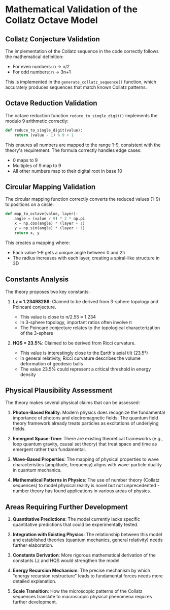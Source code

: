 # Mathematical Validation of the Collatz Octave Model

## Collatz Conjecture Validation

The implementation of the Collatz sequence in the code correctly follows the mathematical definition:
- For even numbers: n → n/2
- For odd numbers: n → 3n+1

This is implemented in the `generate_collatz_sequence()` function, which accurately produces sequences that match known Collatz patterns.

## Octave Reduction Validation

The octave reduction function `reduce_to_single_digit()` implements the modulo 9 arithmetic correctly:
```python
def reduce_to_single_digit(value):
    return (value - 1) % 9 + 1
```

This ensures all numbers are mapped to the range 1-9, consistent with the theory's requirement. The formula correctly handles edge cases:
- 0 maps to 9
- Multiples of 9 map to 9
- All other numbers map to their digital root in base 10

## Circular Mapping Validation

The circular mapping function correctly converts the reduced values (1-9) to positions on a circle:
```python
def map_to_octave(value, layer):
    angle = (value / 9) * 2 * np.pi
    x = np.cos(angle) * (layer + 1)
    y = np.sin(angle) * (layer + 1)
    return x, y
```

This creates a mapping where:
- Each value 1-9 gets a unique angle between 0 and 2π
- The radius increases with each layer, creating a spiral-like structure in 3D

## Constants Analysis

The theory proposes two key constants:

1. **Lz = 1.23498288**: Claimed to be derived from 3-sphere topology and Poincaré conjecture.
   - This value is close to π/2.55 ≈ 1.234
   - In 3-sphere topology, important ratios often involve π
   - The Poincaré conjecture relates to the topological characterization of the 3-sphere

2. **HQS = 23.5%**: Claimed to be derived from Ricci curvature.
   - This value is interestingly close to the Earth's axial tilt (23.5°)
   - In general relativity, Ricci curvature describes the volume deformation of geodesic balls
   - The value 23.5% could represent a critical threshold in energy density

## Physical Plausibility Assessment

The theory makes several physical claims that can be assessed:

1. **Photon-Based Reality**: Modern physics does recognize the fundamental importance of photons and electromagnetic fields. The quantum field theory framework already treats particles as excitations of underlying fields.

2. **Emergent Space-Time**: There are existing theoretical frameworks (e.g., loop quantum gravity, causal set theory) that treat space and time as emergent rather than fundamental.

3. **Wave-Based Properties**: The mapping of physical properties to wave characteristics (amplitude, frequency) aligns with wave-particle duality in quantum mechanics.

4. **Mathematical Patterns in Physics**: The use of number theory (Collatz sequences) to model physical reality is novel but not unprecedented - number theory has found applications in various areas of physics.

## Areas Requiring Further Development

1. **Quantitative Predictions**: The model currently lacks specific quantitative predictions that could be experimentally tested.

2. **Integration with Existing Physics**: The relationship between this model and established theories (quantum mechanics, general relativity) needs further elaboration.

3. **Constants Derivation**: More rigorous mathematical derivation of the constants Lz and HQS would strengthen the model.

4. **Energy Recursion Mechanism**: The precise mechanism by which "energy recursion restructure" leads to fundamental forces needs more detailed explanation.

5. **Scale Transition**: How the microscopic patterns of the Collatz sequences translate to macroscopic physical phenomena requires further development.
